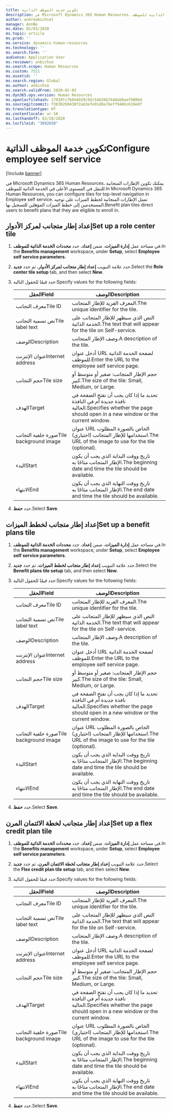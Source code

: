 ```yaml
---
title: تكوين خدمة الموظف الذاتية
description: في Microsoft Dynamics 365 Human Resources، يمكنك تكوين الإطارات المتجانبة للتنقل في المستوى الأعلى في الخدمة الذاتية للموظف.
author: andreabichsel
manager: AnnBe
ms.date: 02/03/2020
ms.topic: article
ms.prod: ''
ms.service: dynamics-human-resources
ms.technology: ''
ms.search.form: ''
audience: Application User
ms.reviewer: anbichse
ms.search.scope: Human Resources
ms.custom: 7521
ms.assetid: ''
ms.search.region: Global
ms.author: anbichse
ms.search.validFrom: 2020-02-03
ms.dyn365.ops.version: Human Resources
ms.openlocfilehash: 17918fc7b894929c92c54b59b7440ab8aef980bd
ms.sourcegitcommit: f38302b9430f2ab3efe91d0a7beff946bc610e8f
ms.translationtype: HT
ms.contentlocale: ar-SA
ms.lasthandoff: 02/28/2020
ms.locfileid: "3092650"
---
```

# <a name="configure-employee-self-service"></a><span data-ttu-id="9406b-103">تكوين خدمة الموظف الذاتية</span><span class="sxs-lookup"><span data-stu-id="9406b-103">Configure employee self service</span></span>

[!include [banner](includes/preview-feature.md)]

<span data-ttu-id="9406b-104">في Microsoft Dynamics 365 Human Resources، يمكنك تكوين الإطارات المتجانبة للتنقل في المستوى الأعلى في الخدمة الذاتية للموظف.</span><span class="sxs-lookup"><span data-stu-id="9406b-104">In Microsoft Dynamics 365 Human Resources, you can configure tiles for top-level navigation in Employee self service.</span></span> <span data-ttu-id="9406b-105">تعمل الإطارات المتجانبة لخطط الميزات على توجيه المستخدمين إلى خطط الميزات المؤهلين للتسجيل بها.</span><span class="sxs-lookup"><span data-stu-id="9406b-105">Benefit plan tiles direct users to benefit plans that they are eligible to enroll in.</span></span>

## <a name="set-up-a-role-center-tile"></a><span data-ttu-id="9406b-106">إعداد إطار متجانب لمركز الأدوار</span><span class="sxs-lookup"><span data-stu-id="9406b-106">Set up a role center tile</span></span>

1. <span data-ttu-id="9406b-107">في مساحة عمل **إدارة الميزات**، ضمن **إعداد**، حدد **محددات الخدمة الذاتية للموظف**.</span><span class="sxs-lookup"><span data-stu-id="9406b-107">In the **Benefits management** workspace, under **Setup**, select **Employee self service parameters**.</span></span>

2. <span data-ttu-id="9406b-108">حدد علامة التبويب **إعداد إطار متجانب لمركز الأدوار**، ثم حدد **جديد**.</span><span class="sxs-lookup"><span data-stu-id="9406b-108">Select the **Role center tile setup** tab, and then select **New**.</span></span>

3. <span data-ttu-id="9406b-109">حدد قيمًا للحقول التالية:</span><span class="sxs-lookup"><span data-stu-id="9406b-109">Specify values for the following fields:</span></span>

   | <span data-ttu-id="9406b-110">الحقل</span><span class="sxs-lookup"><span data-stu-id="9406b-110">Field</span></span> | <span data-ttu-id="9406b-111">‏‏الوصف</span><span class="sxs-lookup"><span data-stu-id="9406b-111">Description</span></span> |
   | --- | --- |
   | <span data-ttu-id="9406b-112">معرف التجانب</span><span class="sxs-lookup"><span data-stu-id="9406b-112">Tile ID</span></span> | <span data-ttu-id="9406b-113">المعرف الفريد للإطار المتجانب.</span><span class="sxs-lookup"><span data-stu-id="9406b-113">The unique identifier for the tile.</span></span> |
   | <span data-ttu-id="9406b-114">نص تسمية التجانب</span><span class="sxs-lookup"><span data-stu-id="9406b-114">Tile label text</span></span> | <span data-ttu-id="9406b-115">النص الذي سيظهر للإطار المتجانب على الخدمة الذاتية.</span><span class="sxs-lookup"><span data-stu-id="9406b-115">The text that will appear for the tile on Self-service.</span></span> |
   | <span data-ttu-id="9406b-116">‏‏الوصف</span><span class="sxs-lookup"><span data-stu-id="9406b-116">Description</span></span> | <span data-ttu-id="9406b-117">وصف الإطار المتجانب.</span><span class="sxs-lookup"><span data-stu-id="9406b-117">A description of the tile.</span></span> |
   | <span data-ttu-id="9406b-118">عنوان الإنترنت</span><span class="sxs-lookup"><span data-stu-id="9406b-118">Internet address</span></span> | <span data-ttu-id="9406b-119">أدخل عنوان URL لصفحة الخدمة الذاتية للموظف.</span><span class="sxs-lookup"><span data-stu-id="9406b-119">Enter the URL to the employee self service page.</span></span> |
   | <span data-ttu-id="9406b-120">حجم التجانب</span><span class="sxs-lookup"><span data-stu-id="9406b-120">Tile size</span></span> | <span data-ttu-id="9406b-121">حجم الإطار المتجانب: صغير أو متوسط أو كبير.</span><span class="sxs-lookup"><span data-stu-id="9406b-121">The size of the tile: Small, Medium, or Large.</span></span> |
   | <span data-ttu-id="9406b-122">الهدف</span><span class="sxs-lookup"><span data-stu-id="9406b-122">Target</span></span> | <span data-ttu-id="9406b-123">تحديد ما إذا كان يجب أن تفتح الصفحة في نافذة جديدة أم في النافذة الحالية.</span><span class="sxs-lookup"><span data-stu-id="9406b-123">Specifies whether the page should open in a new window or the current window.</span></span> |
   | <span data-ttu-id="9406b-124">صورة خلفية التجانب</span><span class="sxs-lookup"><span data-stu-id="9406b-124">Tile background image</span></span> | <span data-ttu-id="9406b-125">عنوان URL الخاص بالصورة المطلوب استخدامها للإطار المتجانب (اختياري).</span><span class="sxs-lookup"><span data-stu-id="9406b-125">The URL of the image to use for the tile (optional).</span></span> |
   | <span data-ttu-id="9406b-126">البدء</span><span class="sxs-lookup"><span data-stu-id="9406b-126">Start</span></span> | <span data-ttu-id="9406b-127">تاريخ ووقت البداية الذي يجب أن يكون الإطار المتجانب متاحًا به.</span><span class="sxs-lookup"><span data-stu-id="9406b-127">The beginning date and time the tile should be available.</span></span> |
   | <span data-ttu-id="9406b-128">الانتهاء</span><span class="sxs-lookup"><span data-stu-id="9406b-128">End</span></span> | <span data-ttu-id="9406b-129">تاريخ ووقت النهاية الذي يجب أن يكون الإطار المتجانب متاحًا به.</span><span class="sxs-lookup"><span data-stu-id="9406b-129">The end date and time the tile should be available.</span></span> |

4. <span data-ttu-id="9406b-130">حدد **حفظ**.</span><span class="sxs-lookup"><span data-stu-id="9406b-130">Select **Save**.</span></span>

## <a name="set-up-a-benefit-plans-tile"></a><span data-ttu-id="9406b-131">إعداد إطار متجانب لخطط الميزات</span><span class="sxs-lookup"><span data-stu-id="9406b-131">Set up a benefit plans tile</span></span>

1. <span data-ttu-id="9406b-132">في مساحة عمل **إدارة الميزات**، ضمن **إعداد**، حدد **محددات الخدمة الذاتية للموظف**.</span><span class="sxs-lookup"><span data-stu-id="9406b-132">In the **Benefits management** workspace, under **Setup**, select **Employee self service parameters**.</span></span>

2. <span data-ttu-id="9406b-133">حدد علامة التبويب **إعداد إطار متجانب لخطط الميزات**، ثم حدد **جديد**.</span><span class="sxs-lookup"><span data-stu-id="9406b-133">Select the **Benefit plans tile setup** tab, and then select **New**.</span></span>

3. <span data-ttu-id="9406b-134">حدد قيمًا للحقول التالية:</span><span class="sxs-lookup"><span data-stu-id="9406b-134">Specify values for the following fields:</span></span>

   | <span data-ttu-id="9406b-135">الحقل</span><span class="sxs-lookup"><span data-stu-id="9406b-135">Field</span></span> | <span data-ttu-id="9406b-136">‏‏الوصف</span><span class="sxs-lookup"><span data-stu-id="9406b-136">Description</span></span> |
   | --- | --- |
   | <span data-ttu-id="9406b-137">معرف التجانب</span><span class="sxs-lookup"><span data-stu-id="9406b-137">Tile ID</span></span> | <span data-ttu-id="9406b-138">المعرف الفريد للإطار المتجانب.</span><span class="sxs-lookup"><span data-stu-id="9406b-138">The unique identifier for the tile.</span></span> |
   | <span data-ttu-id="9406b-139">نص تسمية التجانب</span><span class="sxs-lookup"><span data-stu-id="9406b-139">Tile label text</span></span> | <span data-ttu-id="9406b-140">النص الذي سيظهر للإطار المتجانب على الخدمة الذاتية.</span><span class="sxs-lookup"><span data-stu-id="9406b-140">The text that will appear for the tile on Self-service.</span></span> |
   | <span data-ttu-id="9406b-141">‏‏الوصف</span><span class="sxs-lookup"><span data-stu-id="9406b-141">Description</span></span> | <span data-ttu-id="9406b-142">وصف الإطار المتجانب.</span><span class="sxs-lookup"><span data-stu-id="9406b-142">A description of the tile.</span></span> |
   | <span data-ttu-id="9406b-143">عنوان الإنترنت</span><span class="sxs-lookup"><span data-stu-id="9406b-143">Internet address</span></span> | <span data-ttu-id="9406b-144">أدخل عنوان URL لصفحة الخدمة الذاتية للموظف.</span><span class="sxs-lookup"><span data-stu-id="9406b-144">Enter the URL to the employee self service page.</span></span> |
   | <span data-ttu-id="9406b-145">حجم التجانب</span><span class="sxs-lookup"><span data-stu-id="9406b-145">Tile size</span></span> | <span data-ttu-id="9406b-146">حجم الإطار المتجانب: صغير أو متوسط أو كبير.</span><span class="sxs-lookup"><span data-stu-id="9406b-146">The size of the tile: Small, Medium, or Large.</span></span> |
   | <span data-ttu-id="9406b-147">الهدف</span><span class="sxs-lookup"><span data-stu-id="9406b-147">Target</span></span> | <span data-ttu-id="9406b-148">تحديد ما إذا كان يجب أن تفتح الصفحة في نافذة جديدة أم في النافذة الحالية.</span><span class="sxs-lookup"><span data-stu-id="9406b-148">Specifies whether the page should open in a new window or the current window.</span></span> |
   | <span data-ttu-id="9406b-149">صورة خلفية التجانب</span><span class="sxs-lookup"><span data-stu-id="9406b-149">Tile background image</span></span> | <span data-ttu-id="9406b-150">عنوان URL الخاص بالصورة المطلوب استخدامها للإطار المتجانب (اختياري).</span><span class="sxs-lookup"><span data-stu-id="9406b-150">The URL of the image to use for the tile (optional).</span></span> |
   | <span data-ttu-id="9406b-151">البدء</span><span class="sxs-lookup"><span data-stu-id="9406b-151">Start</span></span> | <span data-ttu-id="9406b-152">تاريخ ووقت البداية الذي يجب أن يكون الإطار المتجانب متاحًا به.</span><span class="sxs-lookup"><span data-stu-id="9406b-152">The beginning date and time the tile should be available.</span></span> |
   | <span data-ttu-id="9406b-153">الانتهاء</span><span class="sxs-lookup"><span data-stu-id="9406b-153">End</span></span> | <span data-ttu-id="9406b-154">تاريخ ووقت النهاية الذي يجب أن يكون الإطار المتجانب متاحًا به.</span><span class="sxs-lookup"><span data-stu-id="9406b-154">The end date and time the tile should be available.</span></span> |

4. <span data-ttu-id="9406b-155">حدد **حفظ**.</span><span class="sxs-lookup"><span data-stu-id="9406b-155">Select **Save**.</span></span>

## <a name="set-up-a-flex-credit-plan-tile"></a><span data-ttu-id="9406b-156">إعداد إطار متجانب لخطة الائتمان المرن</span><span class="sxs-lookup"><span data-stu-id="9406b-156">Set up a flex credit plan tile</span></span>

1. <span data-ttu-id="9406b-157">في مساحة عمل **إدارة الميزات**، ضمن **إعداد**، حدد **محددات الخدمة الذاتية للموظف**.</span><span class="sxs-lookup"><span data-stu-id="9406b-157">In the **Benefits management** workspace, under **Setup**, select **Employee self service parameters**.</span></span>

2. <span data-ttu-id="9406b-158">حدد علامة التبويب **إعداد إطار متجانب لخطة الائتمان المرن**، ثم حدد **جديد**.</span><span class="sxs-lookup"><span data-stu-id="9406b-158">Select the **Flex credit plan tile setup** tab, and then select **New**.</span></span>

3. <span data-ttu-id="9406b-159">حدد قيمًا للحقول التالية:</span><span class="sxs-lookup"><span data-stu-id="9406b-159">Specify values for the following fields:</span></span>

   | <span data-ttu-id="9406b-160">الحقل</span><span class="sxs-lookup"><span data-stu-id="9406b-160">Field</span></span> | <span data-ttu-id="9406b-161">‏‏الوصف</span><span class="sxs-lookup"><span data-stu-id="9406b-161">Description</span></span> |
   | --- | --- |
   | <span data-ttu-id="9406b-162">معرف التجانب</span><span class="sxs-lookup"><span data-stu-id="9406b-162">Tile ID</span></span> | <span data-ttu-id="9406b-163">المعرف الفريد للإطار المتجانب.</span><span class="sxs-lookup"><span data-stu-id="9406b-163">The unique identifier for the tile.</span></span> |
   | <span data-ttu-id="9406b-164">نص تسمية التجانب</span><span class="sxs-lookup"><span data-stu-id="9406b-164">Tile label text</span></span> | <span data-ttu-id="9406b-165">النص الذي سيظهر للإطار المتجانب على الخدمة الذاتية.</span><span class="sxs-lookup"><span data-stu-id="9406b-165">The text that will appear for the tile on Self-service.</span></span> |
   | <span data-ttu-id="9406b-166">‏‏الوصف</span><span class="sxs-lookup"><span data-stu-id="9406b-166">Description</span></span> | <span data-ttu-id="9406b-167">وصف الإطار المتجانب.</span><span class="sxs-lookup"><span data-stu-id="9406b-167">A description of the tile.</span></span> |
   | <span data-ttu-id="9406b-168">عنوان الإنترنت</span><span class="sxs-lookup"><span data-stu-id="9406b-168">Internet address</span></span> | <span data-ttu-id="9406b-169">أدخل عنوان URL لصفحة الخدمة الذاتية للموظف.</span><span class="sxs-lookup"><span data-stu-id="9406b-169">Enter the URL to the employee self service page.</span></span> |
   | <span data-ttu-id="9406b-170">حجم التجانب</span><span class="sxs-lookup"><span data-stu-id="9406b-170">Tile size</span></span> | <span data-ttu-id="9406b-171">حجم الإطار المتجانب: صغير أو متوسط أو كبير.</span><span class="sxs-lookup"><span data-stu-id="9406b-171">The size of the tile: Small, Medium, or Large.</span></span> |
   | <span data-ttu-id="9406b-172">الهدف</span><span class="sxs-lookup"><span data-stu-id="9406b-172">Target</span></span> | <span data-ttu-id="9406b-173">تحديد ما إذا كان يجب أن تفتح الصفحة في نافذة جديدة أم في النافذة الحالية.</span><span class="sxs-lookup"><span data-stu-id="9406b-173">Specifies whether the page should open in a new window or the current window.</span></span> |
   | <span data-ttu-id="9406b-174">صورة خلفية التجانب</span><span class="sxs-lookup"><span data-stu-id="9406b-174">Tile background image</span></span> | <span data-ttu-id="9406b-175">عنوان URL الخاص بالصورة المطلوب استخدامها للإطار المتجانب (اختياري).</span><span class="sxs-lookup"><span data-stu-id="9406b-175">The URL of the image to use for the tile (optional).</span></span> |
   | <span data-ttu-id="9406b-176">البدء</span><span class="sxs-lookup"><span data-stu-id="9406b-176">Start</span></span> | <span data-ttu-id="9406b-177">تاريخ ووقت البداية الذي يجب أن يكون الإطار المتجانب متاحًا به.</span><span class="sxs-lookup"><span data-stu-id="9406b-177">The beginning date and time the tile should be available.</span></span> |
   | <span data-ttu-id="9406b-178">الانتهاء</span><span class="sxs-lookup"><span data-stu-id="9406b-178">End</span></span> | <span data-ttu-id="9406b-179">تاريخ ووقت النهاية الذي يجب أن يكون الإطار المتجانب متاحًا به.</span><span class="sxs-lookup"><span data-stu-id="9406b-179">The end date and time the tile should be available.</span></span> |

4. <span data-ttu-id="9406b-180">حدد **حفظ**.</span><span class="sxs-lookup"><span data-stu-id="9406b-180">Select **Save**.</span></span>
